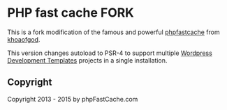 # PHP fast cache FORK

This is a fork modification of the famous and powerful [phpfastcache](http://www.phpfastcache.com) from [khoaofgod](https://github.com/khoaofgod/phpfastcache).

This version changes autoload to PSR-4 to support multiple [Wordpress Development Templates](http://wordpress-dev.evopiru.com/) projects in a single installation.

## Copyright

Copyright 2013 - 2015 by phpFastCache.com